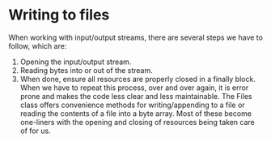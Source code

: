 # Writing to files
When working with input/output streams, there are several steps we have
to follow, which are:
1. Opening the input/output stream.
2. Reading bytes into or out of the stream.
3. When done, ensure all resources are properly closed in a finally block.
When we have to repeat this process, over and over again, it is error prone and
makes the code less clear and less maintainable. The Files class offers convenience
methods for writing/appending to a file or reading the contents of a file into a byte
array. Most of these become one-liners with the opening and closing of resources
being taken care of for us.
